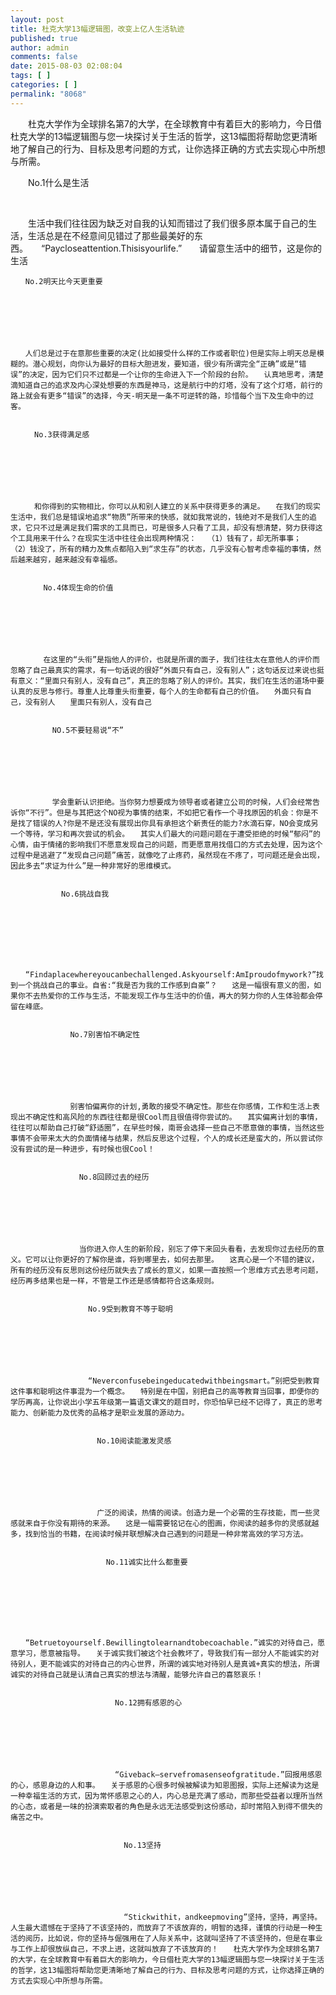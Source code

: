 ```yaml
---
layout: post
title: 杜克大学13幅逻辑图，改变上亿人生活轨迹
published: true
author: admin
comments: false
date: 2015-08-03 02:08:04
tags: [ ]
categories: [ ]
permalink: "8068"
---
```

　　杜克大学作为全球排名第7的大学，在全球教育中有着巨大的影响力，今日借杜克大学的13幅逻辑图与您一块探讨关于生活的哲学，这13幅图将帮助您更清晰地了解自己的行为、目标及思考问题的方式，让你选择正确的方式去实现心中所想与所需。 


  　　No.1什么是生活



   



  　　生活中我们往往因为缺乏对自我的认知而错过了我们很多原本属于自己的生活，生活总是在不经意间见错过了那些最美好的东西。　　“Paycloseattention.Thisisyourlife.”　　请留意生活中的细节，这是你的生活 
  
  
    　　No.2明天比今天更重要
  
  
  
     
  
  
  
    　　人们总是过于在意那些重要的决定(比如接受什么样的工作或者职位)但是实际上明天总是模糊的。潜心规划，向你认为最好的目标大胆进发，要知道，很少有所谓完全“正确”或是“错误”的决定，因为它们只不过都是一个让你的生命进入下一个阶段的台阶。　　认真地思考，清楚滴知道自己的追求及内心深处想要的东西是神马，这是航行中的灯塔，没有了这个灯塔，前行的路上就会有更多“错误”的选择，今天-明天是一条不可逆转的路，珍惜每个当下及生命中的过客。 
    
    
      　　No.3获得满足感
    
    
    
       
    
    
    
      　　和你得到的实物相比，你可以从和别人建立的关系中获得更多的满足。　　在我们的现实生活中，我们总是错误地追求“物质”所带来的快感，就如我常说的，钱绝对不是我们人生的追求，它只不过是满足我们需求的工具而已，可是很多人只看了工具，却没有想清楚，努力获得这个工具用来干什么？在现实生活中往往会出现两种情况：　　（1）钱有了，却无所事事；　　（2）钱没了，所有的精力及焦点都陷入到“求生存”的状态，几乎没有心智考虑幸福的事情，然后越来越穷，越来越没有幸福感。 
      
      
        　　No.4体现生命的价值
      
      
      
         
      
      
      
        　　在这里的“头衔”是指他人的评价，也就是所谓的面子，我们往往太在意他人的评价而忽略了自己最真实的需求，有一句话说的很好“外面只有自己，没有别人”；这句话反过来说也挺有意义：“里面只有别人，没有自己”，真正的忽略了别人的评价。其实，我们在生活的道场中要认真的反思与修行。尊重人比尊重头衔重要，每个人的生命都有自己的价值。　　外面只有自己，没有别人　　里面只有别人，没有自己 
        
        
          　　NO.5不要轻易说“不”
        
        
        
           
        
        
        
          　　学会重新认识拒绝。当你努力想要成为领导者或者建立公司的时候，人们会经常告诉你“不行”。但是与其把这个NO视为事情的结束，不如把它看作一个寻找原因的机会：你是不是找了错误的人?你是不是还没有展现出你具有承担这个新责任的能力?水滴石穿，NO会变成另一个等待，学习和再次尝试的机会。　　其实人们最大的问题问题在于遭受拒绝的时候“郁闷”的心情，由于情绪的影响我们不愿意发现自己的问题，而更愿意用找借口的方式去处理，因为这个过程中是逃避了“发现自己问题”痛苦，就像吃了止疼药，虽然现在不疼了，可问题还是会出现，因此多去“求证为什么”是一种非常好的思维模式。 
          
          
            　　No.6挑战自我
          
          
          
             
          
          
          
            　　“Findaplacewhereyoucanbechallenged.Askyourself:AmIproudofmywork?”找到一个挑战自己的事业。自省:“我是否为我的工作感到自豪”？　　这是一幅很有意义的图，如果你不去热爱你的工作与生活，不能发现工作与生活中的价值，再大的努力你的人生体验都会停留在峰底。 
            
            
              　　No.7别害怕不确定性
            
            
            
               
            
            
            
              　　别害怕偏离你的计划,勇敢的接受不确定性。那些在你感情，工作和生活上表现出不确定性和高风险的东西往往都是很Cool而且很值得你尝试的。　　其实偏离计划的事情，往往可以帮助自己打破“舒适圈”，在早些时候，南哥会选择一些自己不愿意做的事情，当然这些事情不会带来太大的负面情绪与结果，然后反思这个过程，个人的成长还是蛮大的，所以尝试你没有尝试的是一种进步，有时候也很Cool！ 
              
              
                　　No.8回顾过去的经历
              
              
              
                 
              
              
              
                　　当你进入你人生的新阶段，别忘了停下来回头看看，去发现你过去经历的意义。它可以让你更好的了解你是谁，将到哪里去，如何去那里。　　这真心是一个不错的建议，所有的经历没有反思则这份经历就失去了成长的意义，如果一直按照一个思维方式去思考问题，经历再多结果也是一样，不管是工作还是感情都符合这条规则。 
                
                
                  　　No.9受到教育不等于聪明
                
                
                
                   
                
                
                
                  　　“Neverconfusebeingeducatedwithbeingsmart。”别把受到教育这件事和聪明这件事混为一个概念。　　特别是在中国，别把自己的高等教育当回事，即便你的学历再高，让你说出小学五年级第一篇语文课文的题目时，你恐怕早已经不记得了，真正的思考能力、创新能力及优秀的品格才是职业发展的源动力。 
                  
                  
                    　　No.10阅读能激发灵感
                  
                  
                  
                     
                  
                  
                  
                    　　广泛的阅读，热情的阅读。创造力是一个必需的生存技能，而一些灵感就来自于你没有期待的来源。　　这是一幅需要铭记在心的图画，你阅读的越多你的灵感就越多，找到恰当的书籍，在阅读时候并联想解决自己遇到的问题是一种非常高效的学习方法。 
                    
                    
                      　　No.11诚实比什么都重要
                    
                    
                    
                       
                    
                    
                    
                      　　“Betruetoyourself.Bewillingtolearnandtobecoachable.”诚实的对待自己，愿意学习，愿意被指导。　　关于诚实我们被这个社会教坏了，导致我们有一部分人不能诚实的对待别人，更不能诚实的对待自己的内心世界，所谓的诚实地对待别人是真诚+真实的想法，所谓诚实的对待自己就是认清自己真实的想法与清醒，能够允许自己的喜怒哀乐！ 
                      
                      
                        　　No.12拥有感恩的心
                      
                      
                      
                         
                      
                      
                      
                        　　“Giveback—servefromasenseofgratitude.”回报用感恩的心，感恩身边的人和事。　　关于感恩的心很多时候被解读为知恩图报，实际上还解读为这是一种幸福生活的方式，因为常怀感恩之心的人，内心总是充满了感动，而那些受益者以理所当然的心态，或者是一味的扮演索取者的角色是永远无法感受到这份感动，却时常陷入到得不偿失的痛苦之中。 
                        
                        
                          　　No.13坚持
                        
                        
                        
                           
                        
                        
                        
                          　　“Stickwithit，andkeepmoving”坚持，坚持，再坚持。　　人生最大遗憾在于坚持了不该坚持的，而放弃了不该放弃的，明智的选择，谨慎的行动是一种生活的阅历，比如说，你的坚持与倔强用在了人际关系中，这就叫坚持了不该坚持的，但是在事业与工作上却很放纵自己，不求上进，这就叫放弃了不该放弃的！　　杜克大学作为全球排名第7的大学，在全球教育中有着巨大的影响力，今日借杜克大学的13幅逻辑图与您一块探讨关于生活的哲学，这13幅图将帮助您更清晰地了解自己的行为、目标及思考问题的方式，让你选择正确的方式去实现心中所想与所需。
                        